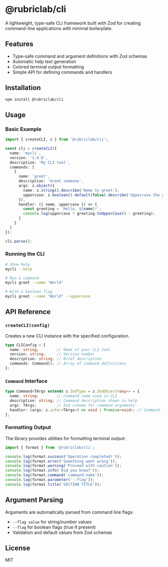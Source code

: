 # @rubriclab/cli

A lightweight, type-safe CLI framework built with Zod for creating command-line applications with minimal boilerplate.

## Features

- Type-safe command and argument definitions with Zod schemas
- Automatic help text generation
- Colored terminal output formatting
- Simple API for defining commands and handlers

## Installation

```bash
npm install @rubriclab/cli
```

## Usage

### Basic Example

```typescript
import { createCLI, z } from '@rubriclab/cli';

const cli = createCLI({
  name: 'mycli',
  version: '1.0.0',
  description: 'My CLI tool',
  commands: [
    {
      name: 'greet',
      description: 'Greet someone',
      args: z.object({
        name: z.string().describe('Name to greet'),
        uppercase: z.boolean().default(false).describe('Uppercase the greeting')
      }),
      handler: ({ name, uppercase }) => {
        const greeting = `Hello, ${name}!`;
        console.log(uppercase ? greeting.toUpperCase() : greeting);
      }
    }
  ]
});

cli.parse();
```

### Running the CLI

```bash
# Show help
mycli --help

# Run a command
mycli greet --name "World"

# With a boolean flag
mycli greet --name "World" --uppercase
```

## API Reference

### `createCLI(config)`

Creates a new CLI instance with the specified configuration.

```typescript
type CLIConfig = {
  name: string;        // Name of your CLI tool
  version: string;     // Version number
  description: string; // Brief description
  commands: Command[]; // Array of command definitions
};
```

### `Command` Interface

```typescript
type Command<TArgs extends z.ZodType = z.ZodObject<any>> = {
  name: string;        // Command name used in CLI
  description: string; // Command description shown in help
  args: TArgs;         // Zod schema for command arguments
  handler: (args: z.infer<TArgs>) => void | Promise<void>; // Command implementation
};
```

### Formatting Output

The library provides utilities for formatting terminal output:

```typescript
import { format } from '@rubriclab/cli';

console.log(format.success('Operation completed!'));
console.log(format.error('Something went wrong'));
console.log(format.warning('Proceed with caution'));
console.log(format.info('Did you know?'));
console.log(format.command('command-name'));
console.log(format.parameter('--flag'));
console.log(format.title('SECTION TITLE'));
```

## Argument Parsing

Arguments are automatically parsed from command line flags:

- `--flag value` for string/number values
- `--flag` for boolean flags (true if present)
- Validation and default values from Zod schemas

## License

MIT
